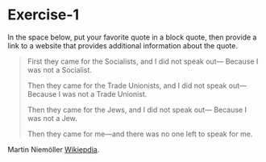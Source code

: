 # Exercise-1

In the space below, put your favorite quote in a block quote, then
provide a link to a website that provides additional information about
the quote.

> First they came for the Socialists, and I did not speak out—
> Because I was not a Socialist.
> 
> Then they came for the Trade Unionists, and I did not speak out—
> Because I was not a Trade Unionist.
> 
> Then they came for the Jews, and I did not speak out—
> Because I was not a Jew.
> 
> Then they came for me—and there was no one left to speak for me.

Martin Niemöller [Wikiepdia](https://en.wikipedia.org/wiki/Martin_Niem%C3%B6ller).
